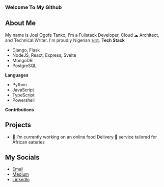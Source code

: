 ### Welcome To My Github


## About Me
My name is Joel Ogofe Tanko, I'm a Fullstack Developer, Cloud ☁ Architect, and Technical Writer. I'm proudly Nigerian 🇳🇬.
**Tech Stack**
- Django, Flask
- NodeJS, React, Express, Svelte
- MongoDB
- PostgreSQL

**Languages**
- Python
- JavaScript
- TypeScript
- Powershell

**Contributions**

## Projects
- 🔭 I’m currently working on an online food Delivery 🚚 service tailored for African eateries
## My Socials
- [Email](mailto:7thogofe@gmail.com) 
- [Medium](https://medium.com/jtogofe)
- [LinkedIn](https://linkedin.com/in/jtogofe)
